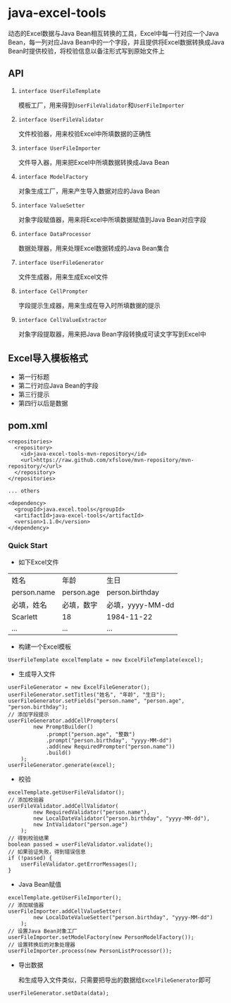 # java-excel-tools

动态的Excel数据与Java Bean相互转换的工具，Excel中每一行对应一个Java Bean，每一列对应Java Bean中的一个字段，并且提供将Excel数据转换成Java Bean时提供校验，将校验信息以备注形式写到原始文件上

## API
	
1. <code>interface UserFileTemplate</code>

	模板工厂，用来得到<code>UserFileValidator</code>和<code>UserFileImporter</code>
	
1. <code>interface UserFileValidator</code>

	文件校验器，用来校验Excel中所填数据的正确性	
	
1. <code>interface UserFileImporter</code>

	文件导入器，用来把Excel中所填数据转换成Java Bean
	
1. <code>interface ModelFactory</code>

	对象生成工厂，用来产生导入数据对应的Java Bean
	
1. <code>interface ValueSetter</code>

	对象字段赋值器，用来将Excel中所填数据赋值到Java Bean对应字段
	
1. <code>interface DataProcessor</code>

	数据处理器，用来处理Excel数据转成的Java Bean集合
	
1.	<code>interface UserFileGenerator</code>

	文件生成器，用来生成Excel文件
	
1. <code>interface CellPrompter</code>

	字段提示生成器，用来生成在导入时所填数据的提示
	
1. <code>interface CellValueExtractor</code>

	对象字段提取器，用来把Java Bean字段转换成可读文字写到Excel中
	
## Excel导入模板格式
- 第一行标题
- 第二行对应Java Bean的字段
- 第三行提示
- 第四行以后是数据	

## pom.xml
```
<repositories>
  <repository>
    <id>java-excel-tools-mvn-repository</id>
    <url>https://raw.github.com/xfslove/mvn-repository/mvn-repository/</url>
  </repository>
</repositories>

... others

<dependency>
  <groupId>java.excel.tools</groupId>
  <artifactId>java-excel-tools</artifactId>
  <version>1.1.0</version>
</dependency>
```


### Quick Start
- 如下Excel文件

<table>
<tr><td>姓名</td><td>年龄</td><td>生日</td></tr>
<td>person.name</td><td>person.age</td><td>person.birthday</td>
<tr><td>必填，姓名</td><td>必填，数字</td><td>必填，yyyy-MM-dd</td></tr>
<tr><td>Scarlett</td><td>18</td><td>1984-11-22</td></tr>
<tr><td>...</td><td>...</td><td>...</td></tr>
</table>

- 构建一个Excel模板

```
UserFileTemplate excelTemplate = new ExcelFileTemplate(excel);
```

- 生成导入文件

```
userFileGenerator = new ExcelFileGenerator();
userFileGenerator.setTitles("姓名", "年龄", "生日");
userFileGenerator.setFields("person.name", "person.age", "person.birthday");
// 添加字段提示
userFileGenerator.addCellPrompters(
        new PromptBuilder()
            .prompt("person.age", "整数")
            .prompt("person.birthday", "yyyy-MM-dd")
            .add(new RequiredPrompter("person.name"))
            .build()
    );
userFileGenerator.generate(excel);
```

- 校验

```
excelTemplate.getUserFileValidator();
// 添加校验器
userFileValidator.addCellValidator(
		new RequiredValidator("person.name"),
	  	new LocalDateValidator("person.birthday", "yyyy-MM-dd"),
     	new IntValidator("person.age")
    );
// 得到校验结果
boolean passed = userFileValidator.validate();
// 如果验证失败，得到错误信息
if (!passed) {
	userFileValidator.getErrorMessages();
}  
```

- Java Bean赋值

```
excelTemplate.getUserFileImporter();
// 添加赋值器
userFileImporter.addCellValueSetter(
        new LocalDateValueSetter("person.birthday", "yyyy-MM-dd")
    );
// 设置Java Bean对象工厂
userFileImporter.setModelFactory(new PersonModelFactory());
// 设置转换后的对象处理器
userFileImporter.process(new PersonListProcessor());
```

- 导出数据

	和生成导入文件类似，只需要把导出的数据给<code>ExcelFileGenerator</code>即可

```
userFileGenerator.setData(data);
```
